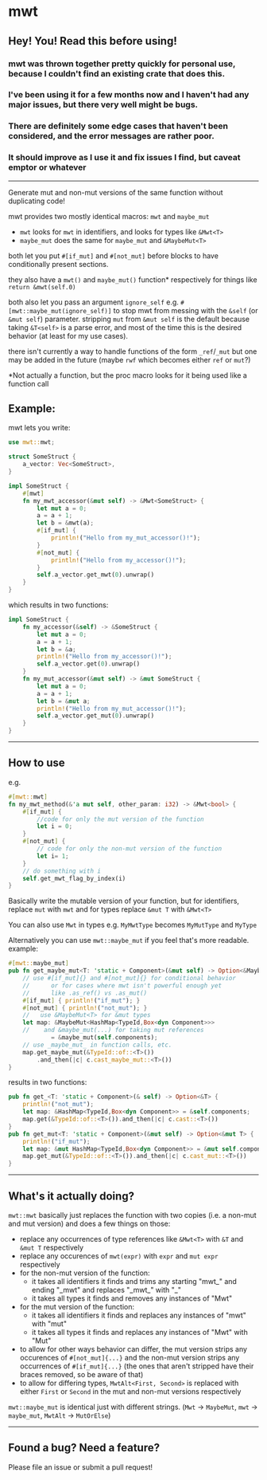 # mwt

## Hey! You! Read this before using!

### mwt was thrown together pretty quickly for personal use, because I couldn't find an existing crate that does this.
### I've been using it for a few months now and I haven't had any major issues, but there very well might be bugs.
### There are definitely some edge cases that haven't been considered, and the error messages are rather poor.
### It should improve as I use it and fix issues I find, but caveat emptor or whatever

---

Generate mut and non-mut versions of the same function without duplicating code!

mwt provides two mostly identical macros: `mwt` and `maybe_mut`
 - `mwt` looks for `mwt` in identifiers, and looks for types like `&Mwt<T>`
 - `maybe_mut` does the same for `maybe_mut` and `&MaybeMut<T>`

 both let you put `#[if_mut]` and `#[not_mut]` before blocks to have conditionally present sections.

 they also have a `mwt()` and `maybe_mut()` function* respectively for things like `return &mwt(self.0)`

 both also let you pass an argument `ignore_self` e.g. `#[mwt::maybe_mut(ignore_self)]` to stop mwt from messing with the `&self` (or `&mut self`) parameter. stripping `mut` from `&mut self` is the default because taking `&T<self>` is a parse error, and most of the time this is the desired behavior (at least for my use cases).

 there isn't currently a way to handle functions of the form `_ref`/`_mut` but one may be added in the future (maybe `rwf` which becomes either `ref` or `mut`?)


 *Not actually a function, but the proc macro looks for it being used like a function call

## Example:

mwt lets you write:

```Rust
use mwt::mwt;

struct SomeStruct {
    a_vector: Vec<SomeStruct>,
}

impl SomeStruct {
    #[mwt]
    fn my_mwt_accessor(&mut self) -> &Mwt<SomeStruct> {
        let mut a = 0;
        a = a + 1;
        let b = &mwt(a);
        #[if_mut] {
            println!("Hello from my_mut_accessor()!");
        }
        #[not_mut] {
            println!("Hello from my_accessor()!");
        }
        self.a_vector.get_mwt(0).unwrap()
    }
}
```

which results in two functions:

```Rust
impl SomeStruct {
    fn my_accessor(&self) -> &SomeStruct {
        let mut a = 0;
        a = a + 1;
        let b = &a;
        println!("Hello from my_accessor()!");
        self.a_vector.get(0).unwrap()
    }
    fn my_mut_accessor(&mut self) -> &mut SomeStruct {
        let mut a = 0;
        a = a + 1;
        let b = &mut a;
        println!("Hello from my_mut_accessor()!");
        self.a_vector.get_mut(0).unwrap()
    }
}
```
---
## How to use

e.g.

```Rust
#[mwt::mwt]
fn my_mwt_method(&'a mut self, other_param: i32) -> &Mwt<bool> {
    #[if_mut] {
        //code for only the mut version of the function
        let i = 0;
    }
    #[not_mut] {
        // code for only the non-mut version of the function
        let i= 1;
    }
    // do something with i
    self.get_mwt_flag_by_index(i)
}
```

Basically write the mutable version of your function, but for identifiers, replace `mut` with `mwt` and for types replace `&mut T` with `&Mwt<T>`

You can also use `Mwt` in types e.g. `MyMwtType` becomes `MyMutType` and `MyType`

Alternatively you can use `mwt::maybe_mut` if you feel that's more readable. example:

```Rust
#[mwt::maybe_mut]
pub fn get_maybe_mut<T: 'static + Component>(&mut self) -> Option<&MaybeMut<T>> {
    // use #[if_mut]{} and #[not_mut]{} for conditional behavior
    //      or for cases where mwt isn't powerful enough yet
    //      like .as_ref() vs .as_mut()
    #[if_mut] { println!("if_mut"); }
    #[not_mut] { println!("not_mut"); }
    //   use &MaybeMut<T> for &mut types
    let map: &MaybeMut<HashMap<TypeId,Box<dyn Component>>>
    //    and &maybe_mut(...) for taking mut references
            = &maybe_mut(self.components);
    // use _maybe_mut_ in function calls, etc.
    map.get_maybe_mut(&TypeId::of::<T>())
        .and_then(|c| c.cast_maybe_mut::<T>())
}
```
results in two functions:
```Rust
pub fn get_<T: 'static + Component>(& self) -> Option<&T> {
    println!("not_mut"); 
    let map: &HashMap<TypeId,Box<dyn Component>> = &self.components;
    map.get(&TypeId::of::<T>()).and_then(|c| c.cast::<T>())
}
pub fn get_mut<T: 'static + Component>(&mut self) -> Option<&mut T> {
    println!("if_mut");
    let map: &mut HashMap<TypeId,Box<dyn Component>> = &mut self.components;
    map.get_mut(&TypeId::of::<T>()).and_then(|c| c.cast_mut::<T>())
}
```

---
## What's it actually doing?

`mwt::mwt` basically just replaces the function with two copies (i.e. a non-mut and mut version) and does a few things on those:

 - replace any occurrences of type references like `&Mwt<T>` with `&T` and `&mut T` respectively
 - replace any occurences of `mwt(expr)` with `expr` and `mut expr` respectively
 - for the non-mut version of the function:
    - it takes all identifiers it finds and trims any starting "mwt\_" and ending "\_mwt" and replaces "\_mwt\_" with "\_"
    - it takes all types it finds and removes any instances of "Mwt"
 - for the mut version of the function:
    - it takes all identifiers it finds and replaces any instances of "mwt" with "mut"
    - it takes all types it finds and replaces any instances of "Mwt" with "Mut"
 - to allow for other ways behavior can differ, the mut version strips any occurences of `#[not_mut]{...}` and the non-mut version strips any occurrences of `#[if_mut]{...}` (the ones that aren't stripped have their braces removed, so be aware of that)
 - to allow for differing types, `MwtAlt<First, Second>` is replaced with either `First` or `Second` in the mut and non-mut versions respectively

 `mwt::maybe_mut` is identical just with different strings.
 (`Mwt` -> `MaybeMut`, `mwt` -> `maybe_mut`, `MwtAlt` -> `MutOrElse`)


---
## Found a bug? Need a feature?

Please file an issue or submit a pull request!

